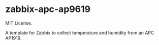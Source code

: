 # zabbix-apc-ap9619

MIT License. 

A template for Zabbix to collect temperature and humidity from an APC AP1919.

